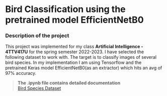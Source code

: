 # **Bird Classification using the pretrained model EfficientNetB0**

### **Description of the project**<br>
This project was implemented for my class **Artificial Intelligence - 4TTV417U** for the spring semester 2022-2023.
I have selected the following dataset to work with.
The target is to classify images of several bird species.
In my implementation I am using Tensorflow and the pretrained Keras model EfficientNetB0(as an extractor) which hits an avg of 97% accuracy.


>**The .ipynb file contains detailed documentation**<br>
>[Bird Species Dataset](https://www.kaggle.com/datasets/gpiosenka/100-bird-species)
